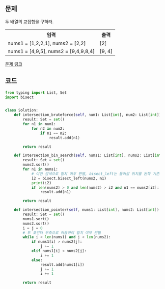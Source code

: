## 문제

두 배열의 교집합을 구하라.

 <table>
	<th>입력</th>
	<th>출력</th>
	<tr><!-- 첫번째 줄 시작 -->
	    <td>nums1 = [1,2,2,1], nums2 = [2,2]</td>
	    <td>[2]</td>
	</tr><!-- 첫번째 줄 끝 -->
	<tr><!-- 두번째 줄 시작 -->
	    <td>nums1 = [4,9,5], nums2 = [9,4,9,8,4]</td>
	    <td>[9, 4]</td>
	</tr><!-- 두번째 줄 끝 -->
    </table>

<a href="https://leetcode.com/problems/intersection-of-two-arrays/" target="_blank">문제 링크</a>

## 코드

```python
from typing import List, Set
import bisect


class Solution:
    def intersection_bruteforce(self, num1: List[int], num2: List[int]) -> Set:
        result: Set = set()
        for n1 in num1:
            for n2 in num2:
                if n1 == n2:
                    result.add(n1)

        return result

    def intersection_bin_search(self, nums1: List[int], nums2: List[int]) -> Set:
        result: Set = set()
        nums2.sort()
        for n1 in nums1:
            # 이진 검색으로 일치 여부 판별, bisect_left는 들어갈 위치를 왼쪽 기준으로 반환
            i2 = bisect.bisect_left(nums2, n1)
            print(i2)
            if len(nums2) > 0 and len(nums2) > i2 and n1 == nums2[i2]:
                result.add(n1)

        return result

    def intersection_pointer(self, nums1: List[int], nums2: List[int]) -> Set:
        result: Set = set()
        nums1.sort()
        nums2.sort()
        i = j = 0
        # 투 포인터 우측으로 이동하여 일치 여부 판별
        while i < len(nums1) and j < len(nums2):
            if nums1[i] > nums2[j]:
                j += 1
            elif nums1[i] < nums2[j]:
                i += 1
            else:
                result.add(nums1[i])
                j += 1
                i += 1

        return result
```